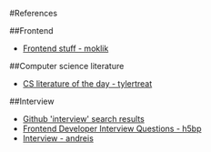 #References

##Frontend

* [Frontend stuff - moklik](https://github.com/moklick/frontend-stuff)

##Computer science literature
* [CS literature of the day - tylertreat](https://github.com/tylertreat/CS-Literature-of-the-Day)

##Interview
* [Github 'interview' search results](https://github.com/search?utf8=%E2%9C%93&q=interview)
* [Frontend Developer Interview Questions - h5bp](https://github.com/h5bp/Front-end-Developer-Interview-Questions)
* [Interview - andreis](https://github.com/andreis/interview)